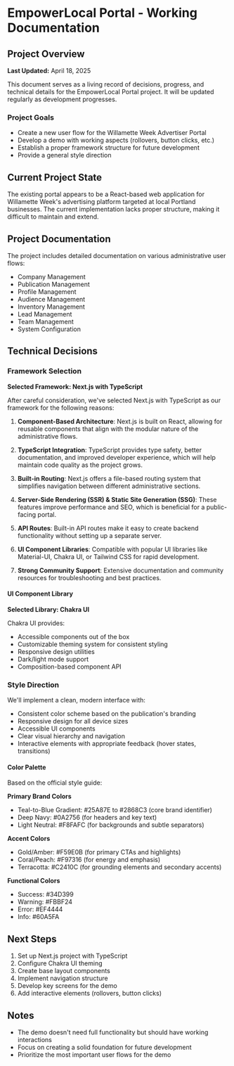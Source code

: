 # EmpowerLocal Portal - Working Documentation

## Project Overview
**Last Updated:** April 18, 2025

This document serves as a living record of decisions, progress, and technical details for the EmpowerLocal Portal project. It will be updated regularly as development progresses.

### Project Goals
- Create a new user flow for the Willamette Week Advertiser Portal
- Develop a demo with working aspects (rollovers, button clicks, etc.)
- Establish a proper framework structure for future development
- Provide a general style direction

## Current Project State
The existing portal appears to be a React-based web application for Willamette Week's advertising platform targeted at local Portland businesses. The current implementation lacks proper structure, making it difficult to maintain and extend.

## Project Documentation
The project includes detailed documentation on various administrative user flows:
- Company Management
- Publication Management
- Profile Management
- Audience Management
- Inventory Management
- Lead Management
- Team Management
- System Configuration

## Technical Decisions

### Framework Selection
**Selected Framework: Next.js with TypeScript**

After careful consideration, we've selected Next.js with TypeScript as our framework for the following reasons:

1. **Component-Based Architecture**: Next.js is built on React, allowing for reusable components that align with the modular nature of the administrative flows.

2. **TypeScript Integration**: TypeScript provides type safety, better documentation, and improved developer experience, which will help maintain code quality as the project grows.

3. **Built-in Routing**: Next.js offers a file-based routing system that simplifies navigation between different administrative sections.

4. **Server-Side Rendering (SSR) & Static Site Generation (SSG)**: These features improve performance and SEO, which is beneficial for a public-facing portal.

5. **API Routes**: Built-in API routes make it easy to create backend functionality without setting up a separate server.

6. **UI Component Libraries**: Compatible with popular UI libraries like Material-UI, Chakra UI, or Tailwind CSS for rapid development.

7. **Strong Community Support**: Extensive documentation and community resources for troubleshooting and best practices.

#### UI Component Library
**Selected Library: Chakra UI**

Chakra UI provides:
- Accessible components out of the box
- Customizable theming system for consistent styling
- Responsive design utilities
- Dark/light mode support
- Composition-based component API

### Style Direction
We'll implement a clean, modern interface with:
- Consistent color scheme based on the publication's branding
- Responsive design for all device sizes
- Accessible UI components
- Clear visual hierarchy and navigation
- Interactive elements with appropriate feedback (hover states, transitions)

#### Color Palette
Based on the official style guide:

**Primary Brand Colors**
- Teal-to-Blue Gradient: #25A87E to #2868C3 (core brand identifier)
- Deep Navy: #0A2756 (for headers and key text)
- Light Neutral: #F8FAFC (for backgrounds and subtle separators)

**Accent Colors**
- Gold/Amber: #F59E0B (for primary CTAs and highlights)
- Coral/Peach: #F97316 (for energy and emphasis)
- Terracotta: #C2410C (for grounding elements and secondary accents)

**Functional Colors**
- Success: #34D399
- Warning: #FBBF24
- Error: #EF4444
- Info: #60A5FA

## Next Steps
1. Set up Next.js project with TypeScript
2. Configure Chakra UI theming
3. Create base layout components
4. Implement navigation structure
5. Develop key screens for the demo
6. Add interactive elements (rollovers, button clicks)

## Notes
- The demo doesn't need full functionality but should have working interactions
- Focus on creating a solid foundation for future development
- Prioritize the most important user flows for the demo
